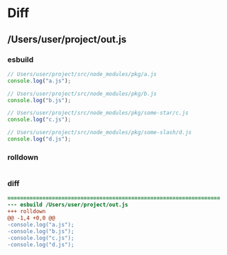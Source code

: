 # Diff
## /Users/user/project/out.js
### esbuild
```js
// Users/user/project/src/node_modules/pkg/a.js
console.log("a.js");

// Users/user/project/src/node_modules/pkg/b.js
console.log("b.js");

// Users/user/project/src/node_modules/pkg/some-star/c.js
console.log("c.js");

// Users/user/project/src/node_modules/pkg/some-slash/d.js
console.log("d.js");
```
### rolldown
```js

```
### diff
```diff
===================================================================
--- esbuild	/Users/user/project/out.js
+++ rolldown	
@@ -1,4 +0,0 @@
-console.log("a.js");
-console.log("b.js");
-console.log("c.js");
-console.log("d.js");

```